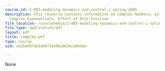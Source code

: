 ```yaml
---
course_id: 2-003-modeling-dynamics-and-control-i-spring-2005
description: This resource contains information on Complex Numbers, Euler?s Identity,
  Complex Exponentials, Effect of Pole Position.
file_location: /coursemedia/2-003-modeling-dynamics-and-control-i-spring-2005/a32be697ab2a86714a9b2663eca0edae_complex.pdf
file_type: application/pdf
layout: pdf
title: complex.pdf
type: course
uid: a32be697ab2a86714a9b2663eca0edae

---
```

None
